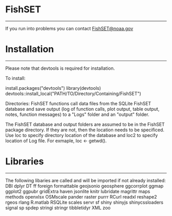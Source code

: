 FishSET
=========
---

If you run into problems you can contact FishSET@noaa.gov

# Installation #
---
Please note that devtools is required for installation. 

To install:

   install.packages("devtools")
	 library(devtools)
	 devtools::install_local("PATH/TO/Directory/Containing/FishSET")

Directories:
FishSET functions call data files from the SQLite FishSET database and save output (log of function calls, plot output, table output, notes, function messages) to a "Logs" folder and an "output" folder.

The FishSET database and output folders are assumed to be in the FishSET package directory. If they are not, 
then the location needs to be specificed.
Use loc to specify directory location of the database and loc2 to specify location of Log file.
For exmaple, loc <- getwd().

# Libraries #
---

The following libaries are called and will be imported if not already installed:
DBI 
dplyr
DT
ff
foreign
formattable
geojsonio
geosphere
ggcorrplot
ggmap
ggplot2
ggpubr
gridExtra
haven
jsonlite
knitr
lubridate
magrittr
maps
methods
openxlsx
OSMscale
pander
raster
purrr
RCurl
readxl
reshape2
rgeos
rlang
R.matlab
RSQLite
scales
servr
sf
shiny
shinyjs
shinycssloaders
signal
sp
spdep
stringi
stringr
tibbletidyr
XML
zoo



  




